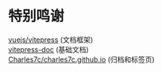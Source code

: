 # 特别鸣谢

[vuejs/vitepress](https://github.com/vuejs/vitepress) (文档框架)  
[vitepress-doc](https://github.com/Yiov/vitepress-doc) (基础文档)  
[Charles7c/charles7c.github.io](https://github.com/Charles7c/charles7c.github.io) (归档和标签页)
